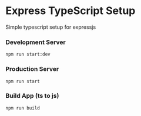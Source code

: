 # Express TypeScript Setup
Simple typescript setup for expressjs

### Development Server
```
npm run start:dev
```

### Production Server
```
npm run start
```

### Build App (ts to js)
```
npm run build
```